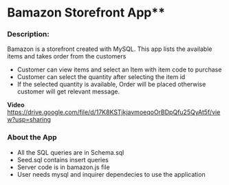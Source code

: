# Bamazon Storefront App**

### Description:
Bamazon is a storefront created with MySQL. This app lists the available items and takes order from the customers

* Customer can view items and select an Item with item code to purchase
* Customer can select the quantity after selecting the item id
* If the selected quantity is available, Order will be placed otherwise customer will get relevant message.

**Video**
https://drive.google.com/file/d/17K8KSTjkjavmoeqoOrBDpQfu25QyAt5f/view?usp=sharing


### About the App
* All the SQL queries are in Schema.sql
* Seed.sql contains insert queries
* Server code is in bamazon.js file
* User needs mysql and inquirer dependecies to use the application
